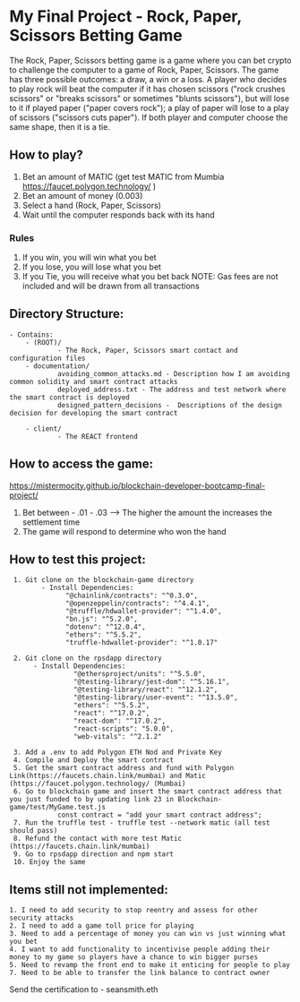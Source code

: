 # My Final Project - Rock, Paper, Scissors Betting Game
The Rock, Paper, Scissors betting game is a game where you can bet crypto to challenge the computer to a game of Rock, Paper, Scissors. The game has three possible outcomes: a draw, a win or a loss. A player who decides to play rock will beat the computer if it has chosen scissors ("rock crushes scissors" or "breaks scissors" or sometimes "blunts scissors"), but will lose to it if played paper ("paper covers rock"); a play of paper will lose to a play of scissors ("scissors cuts paper"). If both player and computer choose the same shape, then it is a tie.  

## How to play?
1. Bet an amount of MATIC (get test MATIC from Mumbia https://faucet.polygon.technology/ )
2. Bet an amount of money (0.003)
3. Select a hand (Rock, Paper, Scissors)
4. Wait until the computer responds back with its hand


### Rules 
 1. If you win, you will win what you bet
 2. If you lose, you will lose what you bet
 3. If you Tie, you will receive what you bet back 
  NOTE: Gas fees are not included and will be drawn from all transactions

## Directory Structure:
    - Contains:
        - (ROOT)/
                - The Rock, Paper, Scissors smart contact and configuration files
        - documentation/
                avoiding_common_attacks.md - Description how I am avoiding common solidity and smart contract attacks
                deployed_address.txt - The address and test network where the smart contract is deployed
                designed_pattern_decisions -  Descriptions of the design decision for developing the smart contract         
        
        - client/
                - The REACT frontend
                
 ## How to access the game:
 https://mistermocity.github.io/blockchain-developer-bootcamp-final-project/

1. Bet between -  .01 - .03 --> The higher the amount the increases the settlement time
2. The game will respond to determine who won the hand 


 


## How to test this project: 
     1. Git clone on the blockchain-game directory
            - Install Dependencies:
                  "@chainlink/contracts": "^0.3.0",
                  "@openzeppelin/contracts": "^4.4.1",
                  "@truffle/hdwallet-provider": "^1.4.0",
                  "bn.js": "^5.2.0",
                  "dotenv": "^12.0.4",
                  "ethers": "^5.5.2",
                  "truffle-hdwallet-provider": "^1.0.17"
                
     2. Git clone on the rpsdapp directory
          - Install Dependencies:
                    "@ethersproject/units": "^5.5.0",
                    "@testing-library/jest-dom": "^5.16.1",
                    "@testing-library/react": "^12.1.2",
                    "@testing-library/user-event": "^13.5.0",
                    "ethers": "^5.5.2",
                    "react": "^17.0.2",
                    "react-dom": "^17.0.2",
                    "react-scripts": "5.0.0",
                    "web-vitals": "^2.1.2"
                    
     3. Add a .env to add Polygon ETH Nod and Private Key 
     4. Compile and Deploy the smart contract
     5. Get the smart contract address and fund with Polygon Link(https://faucets.chain.link/mumbai) and Matic (https://faucet.polygon.technology/ (Mumbai)
     6. Go to blockchain game and insert the smart contract address that you just funded to by updating link 23 in Blockchain-game/test/MyGame.test.js
                const contract = "add your smart contract address";
     7. Run the truffle test - truffle test --network matic (all test should pass)
     8. Refund the contact with more test Matic (https://faucets.chain.link/mumbai)
     9. Go to rpsdapp direction and npm start
     10. Enjoy the same

  
  ## Items still not implemented:
    1. I need to add security to stop reentry and assess for other security attacks
    2. I need to add a game toll price for playing
    3. Need to add a percentage of money you can win vs just winning what you bet
    4. I want to add functionality to incentivise people adding their money to my game so players have a chance to win bigger purses
    5. Need to revamp the front end to make it enticing for people to play
    7. Need to be able to transfer the link balance to contract owner


Send the certification to - seansmith.eth




